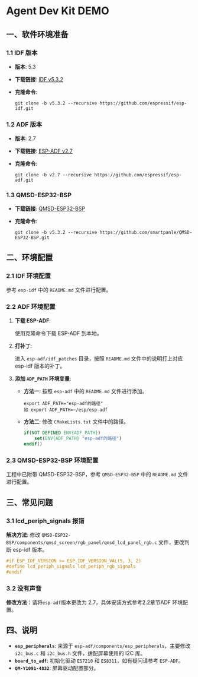 # Agent Dev Kit DEMO

## 一、软件环境准备

### 1.1 IDF 版本

- **版本**: 5.3

- **下载链接**: [IDF v5.3.2](https://github.com/espressif/esp-idf/tree/v5.3.2)

- **克隆命令**:

  ```
  git clone -b v5.3.2 --recursive https://github.com/espressif/esp-idf.git
  ```

### 1.2 ADF 版本

- **版本**: 2.7

- **下载链接**: [ESP-ADF v2.7](https://github.com/espressif/esp-adf/tree/v2.7)

- **克隆命令**:

  ```
  git clone -b v2.7 --recursive https://github.com/espressif/esp-adf.git
  ```

### 1.3 QMSD-ESP32-BSP

- **下载链接**: [QMSD-ESP32-BSP](https://github.com/smartpanle/QMSD-ESP32-BSP)

- **克隆命令**:

  ```
  git clone -b v5.3.2 --recursive https://github.com/smartpanle/QMSD-ESP32-BSP.git
  ```

## 二、环境配置

### 2.1 IDF 环境配置

参考 `esp-idf` 中的 `README.md` 文件进行配置。

### 2.2 ADF 环境配置

1. **下载 ESP-ADF**:

   使用克隆命令下载 ESP-ADF 到本地。

2. **打补丁**:

   进入 `esp-adf/idf_patches` 目录，按照 `README.md` 文件中的说明打上对应 esp-idf 版本的补丁。

3. **添加 `ADF_PATH` 环境变量**:

   - **方法一**: 按照 `esp-adf` 中的 `README.md` 文件进行添加。

     ```linux
     export ADF_PATH="esp-adf的路径"
     如 export ADF_PATH=~/esp/esp-adf
     ```

   - **方法二**: 修改 `CMakeLists.txt` 文件中的路径。

     ```cmake
     if(NOT DEFINED ENV{ADF_PATH})
         set(ENV{ADF_PATH} "esp-adf的路径")
     endif()
     ```

### 2.3 QMSD-ESP32-BSP 环境配置

工程中已附带 QMSD-ESP32-BSP，参考 `QMSD-ESP32-BSP` 中的 `README.md` 文件进行配置。

## 三、常见问题

### 3.1 lcd_periph_signals 报错

**解决方法**: 修改 `QMSD-ESP32-BSP/components/qmsd_screen/rgb_panel/qmsd_lcd_panel_rgb.c` 文件，更改判断 esp-idf 版本。

```c
#if ESP_IDF_VERSION >= ESP_IDF_VERSION_VAL(5, 3, 2)
#define lcd_periph_signals lcd_periph_rgb_signals
#endif
```

### 3.2 没有声音

**修改方法**：请将`esp-adf`版本更改为 2.7，具体安装方式参考2.2章节ADF 环境配置。

## 四、说明

- **`esp_peripherals`**: 来源于 `esp-adf/components/esp_peripherals`，主要修改 `i2c_bus.c` 和 `i2c_bus.h` 文件，适配屏幕使用的 I2C 库。
- **`board_to_adf`**: 初始化驱动 `ES7210` 和 `ES8311`，如有疑问请参考 `ESP-ADF`。
- **`QM-Y1091-4832`**: 屏幕驱动配置部分。